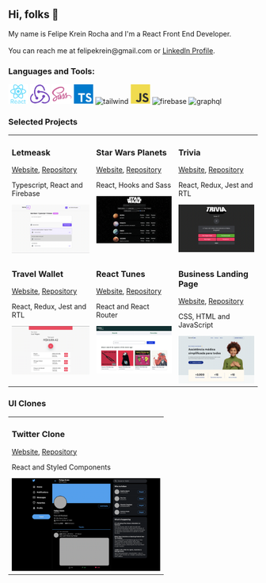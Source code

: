 <h2>Hi, folks 👋</h2>
My name is Felipe Krein Rocha and I'm a React Front End Developer.
<br>
<br>
You can reach me at felipekrein@gmail.com or <a href="https://www.linkedin.com/in/felipe-krein-rocha/">LinkedIn Profile</a>.

<h3 align="left">Languages and Tools:</h3>
<p align="left">
<img src="https://raw.githubusercontent.com/devicons/devicon/master/icons/react/react-original-wordmark.svg" alt="react" width="40" height="40"/>
<img src="https://raw.githubusercontent.com/devicons/devicon/master/icons/redux/redux-original.svg" alt="redux" width="40" height="40"/>
<img src="https://raw.githubusercontent.com/devicons/devicon/master/icons/sass/sass-original.svg" alt="sass" width="40" height="40"/>
<img src="https://raw.githubusercontent.com/devicons/devicon/master/icons/typescript/typescript-original.svg" alt="typescript" width="40" height="40"/>
<img src="https://www.vectorlogo.zone/logos/tailwindcss/tailwindcss-icon.svg" alt="tailwind" width="40" height="40"/>
<img src="https://raw.githubusercontent.com/devicons/devicon/master/icons/javascript/javascript-original.svg" alt="javascript" width="40" height="40"/>
<img src="https://www.vectorlogo.zone/logos/firebase/firebase-icon.svg" alt="firebase" width="40" height="40"/>
<img src="https://www.vectorlogo.zone/logos/graphql/graphql-icon.svg" alt="graphql" width="40" height="40"/>

</p>

<h3 align="left">Selected Projects</h3>
<table>
  
  <tr>
    <td valign="top">
      <h3 align="left">Letmeask</h3>
      <p><a href="https://letmeask-8f3d9.web.app/">Website</a>, <a href="https://github.com/fkrein1/letmeask">Repository</a></p>
       <p>Typescript, React and Firebase</p>
      <a href="https://letmeask-8f3d9.web.app/"><img width=300px src="./images/letmeask.png" alt="Project-preview" /></a>
    </td>
     <td valign="top">
      <h3 align="left">Star Wars Planets</h3>
      <p><a href="https://fkrein1.github.io/starwars-planets/">Website</a>, <a href="https://github.com/fkrein1/starwars-planets">Repository</a></p>
       <p>React, Hooks and Sass</p>
      <a href="https://fkrein1.github.io/starwars-planets/"><img width=300px src="./images/starwars.png" alt="Project-preview" /></a>
    </td>
     <td valign="top">
      <h3 align="left">Trivia</h3>
      <p><a href="https://fkrein1.github.io/trivia/">Website</a>, <a href="https://github.com/fkrein1/trivia">Repository</a></p>
       <p>React, Redux, Jest and RTL</p>
      <a href="https://fkrein1.github.io/trivia/"><img width=300px src="./images/trivia.png" alt="Project-preview" /></a>
    </td>
  </tr>
  <tr>
     <td valign="top">
      <h3 align="left">Travel Wallet</h3>
      <p><a href="https://fkrein1.github.io/travel-wallet/">Website</a>, <a href="https://github.com/fkrein1/travel-wallet">Repository</a></p>
       <p>React, Redux, Jest and RTL</p>
      <a href="https://fkrein1.github.io/travel-wallet/"><img width=300px src="./images/travel-wallet.png" alt="Project-preview" /></a>
    </td>
      <td valign="top">
        <h3 align="left">React Tunes</h3>
        <p><a href="https://fkrein1.github.io/react-tunes/">Website</a>, <a href="https://github.com/fkrein1/react-tunes">Repository</a></p>
        <p>React and React Router</p>
        <a href="https://fkrein1.github.io/react-tunes/"><img width=300px src="./images/react-tunes.jpg" alt="Project-preview" /></a>
    </td>
     <td valign="top">
      <h3 align="left">Business Landing Page</h3>
      <p><a href="https://fkrein1.github.io/business-landing-page/">Website</a>, <a href="https://github.com/fkrein1/business-landing-page">Repository</a></p>
      <p>CSS, HTML and JavaScript</p>
      <a href="https://fkrein1.github.io/business-landing-page/"><img width=300px src="./images/simple-landing-page.png" alt="Project-preview" /></a>
    </td>
  </tr>
  
</table>

<h3 align="left">UI Clones</h3>
<table>
  
  <tr>
    <td valign="top">
      <h3 align="left">Twitter Clone</h3>
      <p><a href="https://fkrein1.github.io/twitter-clone/">Website</a>, <a href="https://github.com/fkrein1/twitter-clone">Repository</a></p>
       <p>React and Styled Components</p>
      <a href="https://fkrein1.github.io/twitter-clone/"><img width=300px src="./images/twitter-clone.png" alt="Project-preview" /></a>
    </td>
  </tr>
</table>
